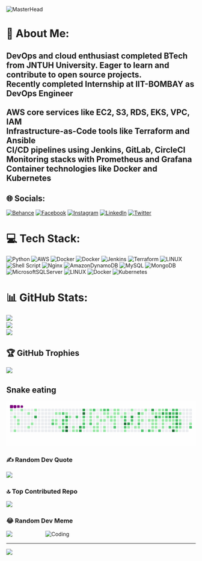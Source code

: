 ![MasterHead](https://camo.githubusercontent.com/38b988c1f94cea8d6c68e5251dd5a09d38b4bf5761ebb3d667456b1b5fd9c74d/68747470733a2f2f73696d706c65636f64696e672e6465762f6173736574732f6465766f70732e676966)

# 💫 About Me:
## DevOps and cloud enthusiast completed BTech from JNTUH University. Eager to learn and contribute to open source projects.<br>Recently completed Internship at IIT-BOMBAY as DevOps Engineer<br><br>    AWS core services like EC2, S3, RDS, EKS, VPC, IAM<br>    Infrastructure-as-Code tools like Terraform and Ansible<br>    CI/CD pipelines using Jenkins, GitLab, CircleCI<br>    Monitoring stacks with Prometheus and Grafana<br>    Container technologies like Docker and Kubernetes<br>


## 🌐 Socials:
[![Behance](https://img.shields.io/badge/Behance-1769ff?logo=behance&logoColor=white)](https://behance.net/Pur232) [![Facebook](https://img.shields.io/badge/Facebook-%231877F2.svg?logo=Facebook&logoColor=white)](https://facebook.com/PurnaSivaSai) [![Instagram](https://img.shields.io/badge/Instagram-%23E4405F.svg?logo=Instagram&logoColor=white)](https://instagram.com/purna_naidu) [![LinkedIn](https://img.shields.io/badge/LinkedIn-%230077B5.svg?logo=linkedin&logoColor=white)](https://linkedin.com/in/www.linkedin.com/in/purna-siva-sai-ramisetti-b06317264) [![Twitter](https://img.shields.io/badge/Twitter-%231DA1F2.svg?logo=Twitter&logoColor=white)](https://twitter.com/Purna3212) 

# 💻 Tech Stack:
![Python](https://img.shields.io/badge/python-3670A0?style=plastic&logo=python&logoColor=ffdd54) ![AWS](https://img.shields.io/badge/AWS-%23FF9900.svg?style=plastic&logo=amazon-aws&logoColor=white) ![Docker](https://img.shields.io/badge/docker-%230db7ed.svg?style=plastic&logo=docker&logoColor=white) ![Docker](https://img.shields.io/badge/docker-%230db7ed.svg?style=plastic&logo=docker&logoColor=white) ![Jenkins](https://img.shields.io/badge/jenkins-%232C5263.svg?style=plastic&logo=jenkins&logoColor=white) ![Terraform](https://img.shields.io/badge/terraform-%235835CC.svg?style=plastic&logo=terraform&logoColor=white) ![LINUX](https://img.shields.io/badge/Linux-FCC624?style=plastic&logo=linux&logoColor=black) ![Shell Script](https://img.shields.io/badge/shell_script-%23121011.svg?style=plastic&logo=gnu-bash&logoColor=white) ![Nginx](https://img.shields.io/badge/nginx-%23009639.svg?style=plastic&logo=nginx&logoColor=white) ![AmazonDynamoDB](https://img.shields.io/badge/Amazon%20DynamoDB-4053D6?style=plastic&logo=Amazon%20DynamoDB&logoColor=white) ![MySQL](https://img.shields.io/badge/mysql-%2300f.svg?style=plastic&logo=mysql&logoColor=white) ![MongoDB](https://img.shields.io/badge/MongoDB-%234ea94b.svg?style=plastic&logo=mongodb&logoColor=white) ![MicrosoftSQLServer](https://img.shields.io/badge/Microsoft%20SQL%20Sever-CC2927?style=plastic&logo=microsoft%20sql%20server&logoColor=white) ![LINUX](https://img.shields.io/badge/Linux-FCC624?style=plastic&logo=linux&logoColor=black) ![Docker](https://img.shields.io/badge/docker-%230db7ed.svg?style=plastic&logo=docker&logoColor=white) ![Kubernetes](https://img.shields.io/badge/kubernetes-%23326ce5.svg?style=plastic&logo=kubernetes&logoColor=white)
# 📊 GitHub Stats:
![](https://github-readme-stats.vercel.app/api?username=purna16&theme=dracula&hide_border=false&include_all_commits=false&count_private=false)<br/>
![](https://github-readme-streak-stats.herokuapp.com/?user=purna16&theme=dracula&hide_border=false)<br/>
![](https://github-readme-stats.vercel.app/api/top-langs/?username=purna16&theme=dracula&hide_border=false&include_all_commits=false&count_private=false&layout=compact)

## 🏆 GitHub Trophies
![](https://github-profile-trophy.vercel.app/?username=purna16&theme=juicyfresh&no-frame=true&no-bg=true&margin-w=4)

## Snake eating
![snake gif](https://raw.githubusercontent.com/Platane/snk/output/github-contribution-grid-snake.gif)

### ✍️ Random Dev Quote
![](https://quotes-github-readme.vercel.app/api?type=vetical&theme=radical)

### 🔝 Top Contributed Repo
![](https://github-contributor-stats.vercel.app/api?username=purna16&limit=5&theme=dracula&combine_all_yearly_contributions=true)

### 😂 Random Dev Meme
<img src='https://randommeme-five.vercel.app/' style="height: 400px;"/>

<img align="right" alt="Coding" width="400" src="https://stemettes.org/zine/wp-content/uploads/sites/3/2021/08/6oFTUDQ-1.gif">

---
[![](https://visitcount.itsvg.in/api?id=purna16&icon=4&color=2)](https://visitcount.itsvg.in)

<!-- Proudly created with GPRM ( https://gprm.itsvg.in ) -->
